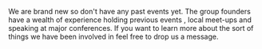 We are brand new so don't have any past events yet. The group founders have a wealth of experience
holding previous events , local meet-ups and speaking at major conferences. If you want to learn more about the 
sort of things we have been involved in feel free to drop us a message.